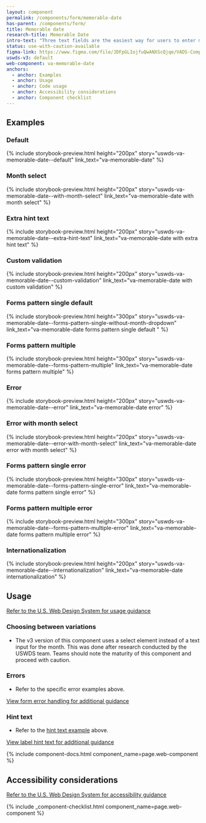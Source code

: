 ```yaml
---
layout: component
permalink: /components/form/memorable-date
has-parent: /components/form/
title: Memorable date
research-title: Memorable Date
intro-text: "Three text fields are the easiest way for users to enter most dates."
status: use-with-caution-available
figma-link: https://www.figma.com/file/JDFpGLIojfuQwANXScQjqe/VADS-Component-Examples?type=design&node-id=1360%3A82038&mode=design&t=TiJHClaf3VQ6wU6B-1
uswds-v3: default
web-component: va-memorable-date
anchors:
  - anchor: Examples
  - anchor: Usage
  - anchor: Code usage
  - anchor: Accessibility considerations
  - anchor: Component checklist
---
```


## Examples

### Default

{% include storybook-preview.html height="200px" story="uswds-va-memorable-date--default" link_text="va-memorable-date" %}

### Month select

{% include storybook-preview.html height="200px" story="uswds-va-memorable-date--with-month-select" link_text="va-memorable-date with month select" %}

### Extra hint text

{% include storybook-preview.html height="200px" story="uswds-va-memorable-date--extra-hint-text" link_text="va-memorable-date with extra hint text" %}

### Custom validation

{% include storybook-preview.html height="200px" story="uswds-va-memorable-date--custom-validation" link_text="va-memorable-date with custom validation" %}

### Forms pattern single default

{% include storybook-preview.html height="300px" story="uswds-va-memorable-date--forms-pattern-single-without-month-dropdown" link_text="va-memorable-date forms pattern single default " %}

### Forms pattern multiple

{% include storybook-preview.html height="300px" story="uswds-va-memorable-date--forms-pattern-multiple" link_text="va-memorable-date forms pattern multiple" %}

### Error

{% include storybook-preview.html height="200px" story="uswds-va-memorable-date--error" link_text="va-memorable-date error" %}

### Error with month select

{% include storybook-preview.html height="200px" story="uswds-va-memorable-date--error-with-month-select" link_text="va-memorable-date error with month select" %}

### Forms pattern single error

{% include storybook-preview.html height="300px" story="uswds-va-memorable-date--forms-pattern-single-error" link_text="va-memorable-date forms pattern single error" %}

### Forms pattern multiple error

{% include storybook-preview.html height="300px" story="uswds-va-memorable-date--forms-pattern-multiple-error" link_text="va-memorable-date forms pattern multiple error" %}

### Internationalization

{% include storybook-preview.html height="200px" story="uswds-va-memorable-date--internationalization" link_text="va-memorable-date internationalization" %}

## Usage

<a class="vads-c-action-link--blue" href="https://designsystem.digital.gov/components/memorable-date/">Refer to the U.S. Web Design System for usage guidance</a>

### Choosing between variations

* The v3 version of this component uses a select element instead of a text input for the month. This was done after research conducted by the USWDS team. Teams should note the maturity of this component and proceed with caution.

### Errors

* Refer to the specific error examples above.

<a class="vads-c-action-link--blue" href="{{ site.baseurl }}/components/form/#error-handling">
  View form error handling for additional guidance
</a>

### Hint text

* Refer to the [hint text example](#extra-hint-text) above.

<a class="vads-c-action-link--blue" href="{{ site.baseurl }}/components/form/label#hint-text">
  View label hint text for additional guidance
</a>

{% include component-docs.html component_name=page.web-component %}

## Accessibility considerations

<a class="vads-c-action-link--blue" href="https://designsystem.digital.gov/components/memorable-date/#accessibility-memorable-date">Refer to the U.S. Web Design System for accessibility guidance</a>

{% include _component-checklist.html component_name=page.web-component %}